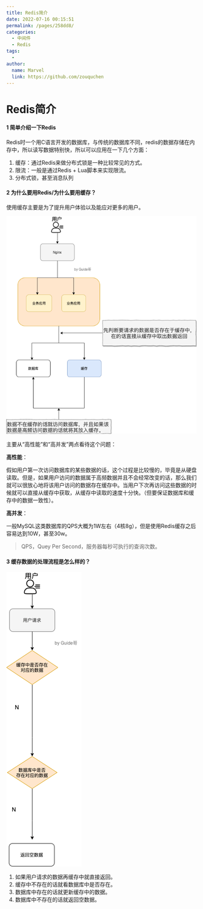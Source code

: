 ```yaml
---
title: Redis简介
date: 2022-07-16 00:15:51
permalink: /pages/258dd8/
categories:
  - 中间件
  - Redis
tags:
  - 
author: 
  name: Marvel
  link: https://github.com/zouquchen
---
```

# Redis简介

#### 1 简单介绍一下Redis

Redis时一个用C语言开发的数据库，与传统的数据库不同，redis的数据存储在内存中，所以读写数据特别快，所以可以应用在一下几个方面：

1. 缓存：通过Redis来做分布式锁是一种比较常见的方式。
2. 限流：一般是通过Redis + Lua脚本来实现限流。
3. 分布式锁，甚至消息队列

#### 2 为什么要用Redis/为什么要用缓存？

使用缓存主要是为了提升用户体验以及能应对更多的用户。

<img src="https://raw.githubusercontent.com/zouquchen/Images/main/imgs/%E4%BD%BF%E7%94%A8%E7%BC%93%E5%AD%98%E4%B9%8B%E5%90%8E.05f09010.png" alt="img" style="zoom: 80%;" />

主要从“高性能”和“高并发”两点看待这个问题：

**高性能**：

假如用户第一次访问数据库的某些数据的话，这个过程是比较慢的，毕竟是从硬盘读取。但是，如果用户访问的数据属于高频数据并且不会经常改变的话，那么我们就可以很放心地将该用户访问的数据存在缓存中。当用户下次再访问这些数据的时候就可以直接从缓存中获取，从缓存中读取的速度十分快。（但要保证数据库和缓存中的数据一致性）。

**高并发**：

一般MySQL这类数据库的QPS大概为1W左右（4核8g），但是使用Redis缓存之后容易达到10W，甚至30w。

> QPS，Quey Per Second，服务器每秒可执行的查询次数。

#### 3 缓存数据的处理流程是怎么样的？

![正常缓存处理流程](https://raw.githubusercontent.com/zouquchen/Images/main/imgs/cache-process.c27b9c06.png)

1. 如果用户请求的数据再缓存中就直接返回。
2. 缓存中不存在的话就看数据库中是否存在。
3. 数据库中存在的话就更新缓存中的数据。
4. 数据库中不存在的话就返回空数据。